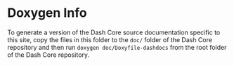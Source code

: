 Doxygen Info
=====================

To generate a version of the Dash Core source documentation specific
to this site, copy the files in this folder to the `doc/` folder of 
the Dash Core repository and then run `doxygen doc/Doxyfile-dashdocs`
from the root folder of the Dash Core repository.
